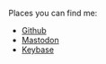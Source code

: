 Places you can find me:

- <a rel="me" href="https://github.com/jacklund">Github</a>
- <a rel="me" href="https://freeradical.zone/@jacklund">Mastodon</a>
- <a rel="me" href="https://keybase.io/jacklund">Keybase</a>
